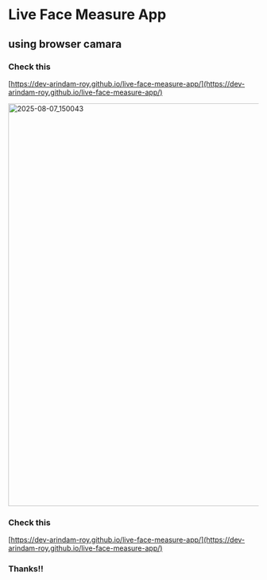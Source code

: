 # Live Face Measure App

## using browser camara

### Check this
[https://dev-arindam-roy.github.io/live-face-measure-app/](https://dev-arindam-roy.github.io/live-face-measure-app/)


<img width="1450" height="811" alt="2025-08-07_150043" src="https://github.com/user-attachments/assets/b24fd612-27d3-40e7-a10d-fbb3b8fde310" />

### Check this
[https://dev-arindam-roy.github.io/live-face-measure-app/](https://dev-arindam-roy.github.io/live-face-measure-app/)

### Thanks!!
